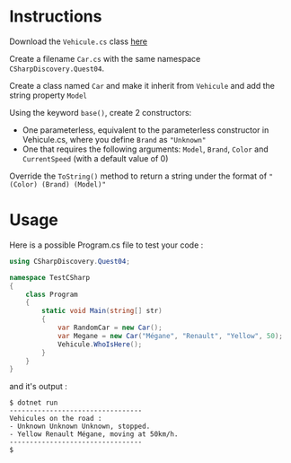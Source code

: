 # Instructions

Download the `Vehicule.cs` class [here](https://github.com/thomaslenaour/ytrack/blob/main/subjects/create-car/Vehicle.cs)

Create a filename `Car.cs` with the same namespace `CSharpDiscovery.Quest04`.

Create a class named `Car` and make it inherit from `Vehicule` and add the string property `Model`

Using the keyword `base()`, create 2 constructors:

- One parameterless, equivalent to the parameterless constructor in Vehicule.cs, where you define `Brand` as `"Unknown"`
- One that requires the following arguments: `Model`, `Brand`, `Color` and `CurrentSpeed` (with a default value of 0)

Override the `ToString()` method to return a string under the format of `"(Color) (Brand) (Model)"`

# Usage

Here is a possible Program.cs file to test your code :

```c#
using CSharpDiscovery.Quest04;

namespace TestCSharp
{
    class Program
    {
        static void Main(string[] str)
        {
            var RandomCar = new Car();
            var Megane = new Car("Mégane", "Renault", "Yellow", 50);
            Vehicule.WhoIsHere();
        }
    }
}
```

and it's output :

```
$ dotnet run
---------------------------------
Vehicules on the road :
- Unknown Unknown Unknown, stopped.
- Yellow Renault Mégane, moving at 50km/h.
---------------------------------
$
```

